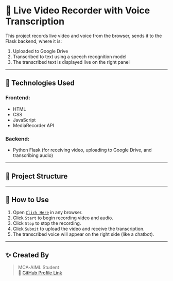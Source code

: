 # 🎥 Live Video Recorder with Voice Transcription

This project records live video and voice from the browser, sends it to the Flask backend, where it is:

1. Uploaded to Google Drive  
2. Transcribed to text using a speech recognition model  
3. The transcribed text is displayed live on the right panel

---

## 🔧 Technologies Used

### Frontend:
- HTML
- CSS
- JavaScript
- MediaRecorder API

### Backend:
- Python Flask (for receiving video, uploading to Google Drive, and transcribing audio)

---

## 📁 Project Structure

---

## 🚀 How to Use

1. Open [`Click Here`](https://avinash-prajapat.github.io/video-analysis-frontend/ ) in any browser.
2. Click `Start` to begin recording video and audio.
3. Click `Stop` to stop the recording.
4. Click `Submit` to upload the video and receive the transcription.
5. The transcribed voice will appear on the right side (like a chatbot).

---

## ✨ Created By

> MCA-AIML Student  
> 🔗 [GitHub Profile Link](https://github.com/Avinash-prajapat)
